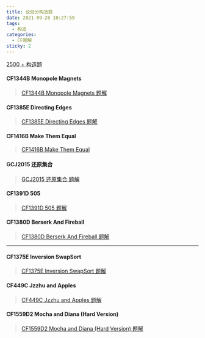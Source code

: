 ```yaml
---
title: 论低分构造题
date: 2021-09-28 10:27:59
tags: 
  - 构造
categories:
  - CF题解
sticky: 2
---
```


 [2500 + 构造题](https://codeforces.ml/problemset?order=BY_RATING_ASC&tags=constructive+algorithms%2C2500-)
 

#### CF1344B Monopole Magnets 
> [CF1344B Monopole Magnets 题解](https://blog.csdn.net/sharp_legendgod/article/details/120531272)

#### CF1385E Directing Edges 
> [CF1385E Directing Edges 题解](https://blog.csdn.net/sharp_legendgod/article/details/120559558)

#### CF1416B Make Them Equal
> [CF1416B Make Them Equal](https://blog.csdn.net/sharp_legendgod/article/details/120565685)

#### GCJ2015 还原集合
> [GCJ2015 还原集合 题解](https://blog.csdn.net/sharp_legendgod/article/details/120566577)

#### CF1391D 505 
> [CF1391D 505 题解](https://blog.csdn.net/sharp_legendgod/article/details/120567491)

#### CF1380D Berserk And Fireball 
> [CF1380D Berserk And Fireball 题解](https://blog.csdn.net/sharp_legendgod/article/details/120571872)

----

#### CF1375E Inversion SwapSort
> [CF1375E Inversion SwapSort 题解](https://blog.csdn.net/sharp_legendgod/article/details/120575085)

#### CF449C Jzzhu and Apples 
> [CF449C Jzzhu and Apples 题解](https://blog.csdn.net/sharp_legendgod/article/details/120575153)

#### CF1559D2 Mocha and Diana (Hard Version)
> [CF1559D2 Mocha and Diana (Hard Version) 题解](https://blog.csdn.net/sharp_legendgod/article/details/120575219)
